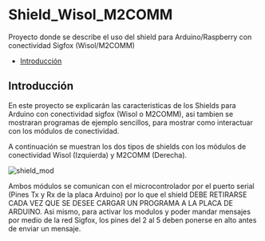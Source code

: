 Shield_Wisol_M2COMM
===================

Proyecto donde se describe el uso del shield para Arduino/Raspberry con conectividad Sigfox (Wisol/M2COMM)

-	[Introducción](#introducción)

Introducción
------------

En este proyecto se explicarán las caracteristicas de los Shields para Arduino con conectividad sigfox (Wisol o M2COMM), asi tambien se mostraran programas de ejemplo sencillos, para mostrar como interactuar con los módulos de conectividad. 

A continuación se muestran los dos tipos de shields con los módulos de conectividad Wisol (Izquierda) y M2COMM (Derecha). 

![shield_mod](https://github.com/Iotnet/Shield_Wisol_M2COMM/blob/master/%20imagenes/shield_mod.png?raw=true)

Ambos módulos se comunican con el microcontrolador por el puerto serial (Pines Tx y Rx de la placa Arduino) por lo que el shield DEBE RETIRARSE CADA VEZ QUE SE DESEE CARGAR UN PROGRAMA A LA PLACA DE ARDUINO. Asi mismo, para activar los modulos y poder mandar mensajes por medio de la red Sigfox, los pines del 2 al 5 deben ponerse en alto antes de enviar un mensaje.

